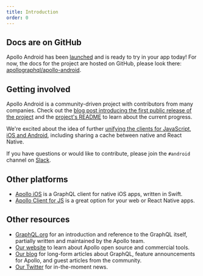 ```yaml
---
title: Introduction
order: 0
---
```


## Docs are on GitHub

Apollo Android has been [launched](https://dev-blog.apollodata.com/launching-apollo-graphql-on-android-40ee0b5789bd) and is ready to try in your app today! For now, the docs for the project are hosted on GitHub, please look there: [apollographql/apollo-android](https://github.com/apollographql/apollo-android).

## Getting involved

Apollo Android is a community-driven project with contributors from many companies. Check out the [blog post introducing the first public release of the project](https://dev-blog.apollodata.com/launching-apollo-graphql-on-android-40ee0b5789bd) and the [project's README](https://github.com/apollographql/apollo-android) to learn about the current progress.

We're excited about the idea of further [unifying the clients for JavaScript, iOS and Android](https://dev-blog.apollodata.com/one-graphql-client-for-javascript-ios-and-android-64993c1b7991), including sharing a cache between native and React Native.

If you have questions or would like to contribute, please join the `#android` channel on [Slack](http://www.apollodata.com/#slack).

## Other platforms

- [Apollo iOS](https://github.com/apollographql/apollo-ios) is a GraphQL client for native iOS apps, written in Swift.
- [Apollo Client for JS](http://dev.apollodata.com/react/) is a great option for your web or React Native apps.

<h2 id="learn-more">Other resources</h2>

- [GraphQL.org](http://graphql.org) for an introduction and reference to the GraphQL itself, partially written and maintained by the Apollo team.
- [Our website](http://www.apollodata.com/) to learn about Apollo open source and commercial tools.
- [Our blog](https://dev-blog.apollodata.com) for long-form articles about GraphQL, feature announcements for Apollo, and guest articles from the community.
- [Our Twitter](https://twitter.com/apollographql) for in-the-moment news.

